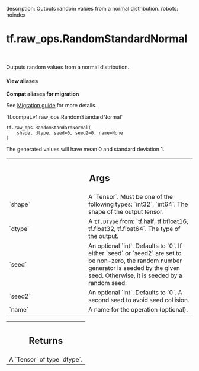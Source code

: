 description: Outputs random values from a normal distribution.
robots: noindex

# tf.raw_ops.RandomStandardNormal

<!-- Insert buttons and diff -->

<table class="tfo-notebook-buttons tfo-api nocontent" align="left">

</table>



Outputs random values from a normal distribution.


<section class="expandable">
  <h4 class="showalways">View aliases</h4>
  <p>
<b>Compat aliases for migration</b>
<p>See
<a href="https://www.tensorflow.org/guide/migrate">Migration guide</a> for
more details.</p>
<p>`tf.compat.v1.raw_ops.RandomStandardNormal`</p>
</p>
</section>

<pre class="devsite-click-to-copy prettyprint lang-py tfo-signature-link">
<code>tf.raw_ops.RandomStandardNormal(
    shape, dtype, seed=0, seed2=0, name=None
)
</code></pre>



<!-- Placeholder for "Used in" -->

The generated values will have mean 0 and standard deviation 1.

<!-- Tabular view -->
 <table class="responsive fixed orange">
<colgroup><col width="214px"><col></colgroup>
<tr><th colspan="2"><h2 class="add-link">Args</h2></th></tr>

<tr>
<td>
`shape`<a id="shape"></a>
</td>
<td>
A `Tensor`. Must be one of the following types: `int32`, `int64`.
The shape of the output tensor.
</td>
</tr><tr>
<td>
`dtype`<a id="dtype"></a>
</td>
<td>
A <a href="../../tf/dtypes/DType.md"><code>tf.DType</code></a> from: `tf.half, tf.bfloat16, tf.float32, tf.float64`.
The type of the output.
</td>
</tr><tr>
<td>
`seed`<a id="seed"></a>
</td>
<td>
An optional `int`. Defaults to `0`.
If either `seed` or `seed2` are set to be non-zero, the random number
generator is seeded by the given seed.  Otherwise, it is seeded by a
random seed.
</td>
</tr><tr>
<td>
`seed2`<a id="seed2"></a>
</td>
<td>
An optional `int`. Defaults to `0`.
A second seed to avoid seed collision.
</td>
</tr><tr>
<td>
`name`<a id="name"></a>
</td>
<td>
A name for the operation (optional).
</td>
</tr>
</table>



<!-- Tabular view -->
 <table class="responsive fixed orange">
<colgroup><col width="214px"><col></colgroup>
<tr><th colspan="2"><h2 class="add-link">Returns</h2></th></tr>
<tr class="alt">
<td colspan="2">
A `Tensor` of type `dtype`.
</td>
</tr>

</table>

